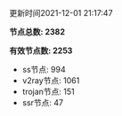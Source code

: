更新时间2021-12-01 21:17:47

**节点总数: 2382**

**有效节点数: 2253**

- ss节点: 994
- v2ray节点: 1061
- trojan节点: 151
- ssr节点: 47
